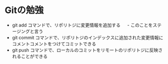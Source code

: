 #  Gitの勉強
- git add コマンドで、リポリトジに変更情報を追加する
　  - このことをステージングと言う
- git commit コマンドで、リポリトジのインデックスに追加された変更情報にコメントコメントをつけてコミットできる
- git push コマンドで、ローカルのコミットをリモートのリポリトジに反映されることができる
